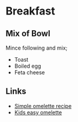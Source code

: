 # Breakfast

## Mix of Bowl

Mince following and mix;

* Toast
* Boiled egg
* Feta cheese

## Links

* [Simple omelette recipe](https://www.thespruceeats.com/simple-omelette-recipe-for-kids-2098025)
* [Kids easy omelette](https://www.bbc.co.uk/food/recipes/baileys_breakfast_24338)
